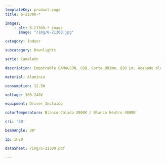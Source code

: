 ```yaml
---
templateKey: product-page
title: 6-21300-*

images:
    - alt: 6-21300-* image
      image: "/img/6-21300.jpg"

category: Indoor

subcategory: Downlights

serie: Camaleón

description: Empotrable CAMALEÓN, COB, Corte Ø92mm, 820 Lm. Acabado blanco -01. DIMEABLE. DIRIGIBLE.

material: Aluminio

consumption: 12.5W

voltage: 100-240V

equipment: Driver Incluido

colorTemperature: Blanco Cálido 3000K / Blanco Neutro 4000K

cri: '80'

beamAngle: 30°

ip: IP20

dataSheet: /img/6-21300.pdf

---
```


